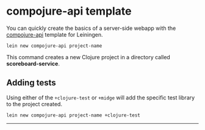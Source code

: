 # compojure-api template

You can quickly create the basics of a server-side webapp with the [compojure-api]() template for Leiningen.

```shell
lein new compojure-api project-name
```

This command creates a new Clojure project in a directory called **scoreboard-service**.


## Adding tests

Using either of the `+clojure-test` or `+midge` will add the specific test library to the project created.

```shell
lein new compojure-api project-name +clojure-test
```

---
